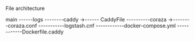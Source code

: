 File architecture

main
------logs
--------caddy
         ->------ CaddyFile
----------coraza
          ->--------coraza.conf
-----------logstash.cnf
------------docker-compose.yml
------------Dockerfile.caddy
